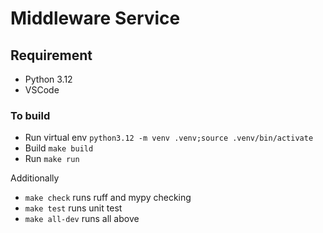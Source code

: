 # Middleware Service

## Requirement
  - Python 3.12
  - VSCode 

### To build
- Run virtual env `python3.12 -m venv .venv;source .venv/bin/activate`
- Build `make build`
- Run `make run`

Additionally
- `make check` runs ruff and mypy checking
- `make test` runs unit test
- `make all-dev` runs all above
